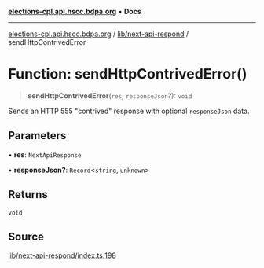 [**elections-cpl.api.hscc.bdpa.org**](../../../README.md) • **Docs**

***

[elections-cpl.api.hscc.bdpa.org](../../../README.md) / [lib/next-api-respond](../README.md) / sendHttpContrivedError

# Function: sendHttpContrivedError()

> **sendHttpContrivedError**(`res`, `responseJson`?): `void`

Sends an HTTP 555 "contrived" response with optional `responseJson` data.

## Parameters

• **res**: `NextApiResponse`

• **responseJson?**: `Record`\<`string`, `unknown`\>

## Returns

`void`

## Source

[lib/next-api-respond/index.ts:198](https://github.com/nhscc/elections_cpl.api.hscc.bdpa.org/blob/46ed5b306a3fd199be2bd28706c3da03542c6da3/lib/next-api-respond/index.ts#L198)
